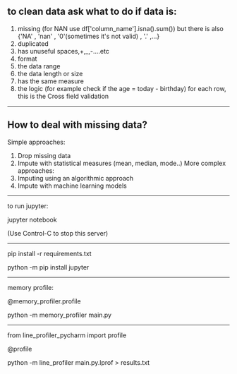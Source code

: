 to clean data ask what to do if data is:
---

1. missing (for NAN use df['column_name'].isna().sum()) but there is also
   {'NA' , 'nan' , '0'(sometimes it's not valid) , '.' ,...}
2. duplicated
3. has unuseful spaces,+,_,-....etc
4. format
5. the data range
6. the data length or size
7. has the same measure
8. the logic (for example check if the age = today - birthday) for each row, this is the Cross field validation

----

How to deal with missing data?
--
Simple approaches:

1. Drop missing data
2. Impute with statistical measures (mean, median, mode..)
   More complex approaches:
1. Imputing using an algorithmic approach
2. Impute with machine learning models

-----
to run jupyter:

jupyter notebook

(Use Control-C to stop this server)

----
pip install -r requirements.txt

python -m pip install jupyter

---
memory profile:

@memory_profiler.profile

python -m memory_profiler main.py

---

from line_profiler_pycharm import profile

@profile

python -m line_profiler main.py.lprof > results.txt
